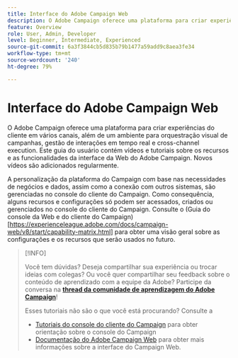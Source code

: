 ```yaml
---
title: Interface do Adobe Campaign Web
description: O Adobe Campaign oferece uma plataforma para criar experiências do cliente em vários canais, além de um ambiente para orquestração visual de campanhas, gestão de interações em tempo real e cross-channel execution. Este guia do usuário contém vídeos e tutoriais sobre os vários recursos e funcionalidades da interface do Adobe Campaign Web.
feature: Overview
role: User, Admin, Developer
level: Beginner, Intermediate, Experienced
source-git-commit: 6a3f3844cb5d835b79b1477a59add9c8aea3fe34
workflow-type: tm+mt
source-wordcount: '240'
ht-degree: 79%

---
```


# Interface do Adobe Campaign Web

O Adobe Campaign oferece uma plataforma para criar experiências do cliente em vários canais, além de um ambiente para orquestração visual de campanhas, gestão de interações em tempo real e cross-channel execution. Este guia do usuário contém vídeos e tutoriais sobre os recursos e as funcionalidades da interface da Web do Adobe Campaign. Novos vídeos são adicionados regularmente.

A personalização da plataforma do Campaign com base nas necessidades de negócios e dados, assim como a conexão com outros sistemas, são gerenciadas no console do cliente do Campaign. Como consequência, alguns recursos e configurações só podem ser acessados, criados ou gerenciados no console do cliente do Campaign. Consulte o (Guia do console da Web e do cliente do Campaign)[https://experienceleague.adobe.com/docs/campaign-web/v8/start/capability-matrix.html] para obter uma visão geral sobre as configurações e os recursos que serão usados no futuro.

>[!INFO]
> 
> Você tem dúvidas? Deseja compartilhar sua experiência ou trocar ideias com colegas? Ou você quer compartilhar seu feedback sobre o conteúdo de aprendizado com a equipe da Adobe? Participe da conversa na **[thread da comunidade de aprendizagem do Adobe Campaign](https://experienceleaguecommunities.adobe.com:443/t5/adobe-campaign-classic/join-the-discussion-on-adobe-campaign-learning/td-p/419096)**!
>
>
> Esses tutoriais não são o que você está procurando?
> Consulte a
> * [Tutoriais do console do cliente do Campaign](https://experienceleague.adobe.com/docs/campaign-learn/tutorials/overview.html?lang=pt-BR) para obter orientação sobre o console do Campaign
> * [Documentação do Adobe Campaign Web](https://experienceleague.adobe.com/docs/campaign-web/v8/campaign-web-home.html) para obter mais informações sobre a interface do Campaign Web.

<div id="recs-overview-body-1"></div>
<div id="recs-overview-body-2"></div>
<div id="recs-overview-body-3"></div>
<div id="recs-overview-body-4"></div>
<div id="recs-overview-body-5"></div>
<div id="recs-overview-body-6"></div>

<div id="staff-picks-section">
</div>
